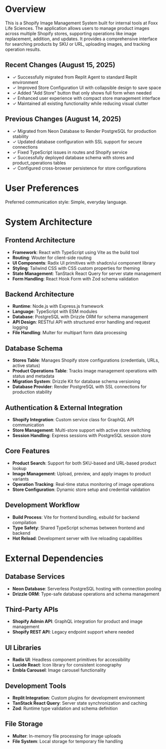 # Overview

This is a Shopify Image Management System built for internal tools at Foxx Life Sciences. The application allows users to manage product images across multiple Shopify stores, supporting operations like image replacement, addition, and updates. It provides a comprehensive interface for searching products by SKU or URL, uploading images, and tracking operation results.

## Recent Changes (August 15, 2025)
- ✓ Successfully migrated from Replit Agent to standard Replit environment
- ✓ Improved Store Configuration UI with collapsible design to save space
- ✓ Added "Add Store" button that only shows full form when needed
- ✓ Enhanced user experience with compact store management interface
- ✓ Maintained all existing functionality while reducing visual clutter

## Previous Changes (August 14, 2025)
- ✓ Migrated from Neon Database to Render PostgreSQL for production stability
- ✓ Updated database configuration with SSL support for secure connections
- ✓ Fixed TypeScript issues in routes and Shopify service
- ✓ Successfully deployed database schema with stores and product_operations tables
- ✓ Configured cross-browser persistence for store configurations

# User Preferences

Preferred communication style: Simple, everyday language.

# System Architecture

## Frontend Architecture
- **Framework**: React with TypeScript using Vite as the build tool
- **Routing**: Wouter for client-side routing
- **UI Components**: Radix UI primitives with shadcn/ui component library
- **Styling**: Tailwind CSS with CSS custom properties for theming
- **State Management**: TanStack React Query for server state management
- **Form Handling**: React Hook Form with Zod schema validation

## Backend Architecture
- **Runtime**: Node.js with Express.js framework
- **Language**: TypeScript with ESM modules
- **Database**: PostgreSQL with Drizzle ORM for schema management
- **API Design**: RESTful API with structured error handling and request logging
- **File Handling**: Multer for multipart form data processing

## Database Schema
- **Stores Table**: Manages Shopify store configurations (credentials, URLs, active status)
- **Product Operations Table**: Tracks image management operations with status and metadata
- **Migration System**: Drizzle Kit for database schema versioning
- **Database Provider**: Render PostgreSQL with SSL connections for production stability

## Authentication & External Integration
- **Shopify Integration**: Custom service class for GraphQL API communication
- **Store Management**: Multi-store support with active store switching
- **Session Handling**: Express sessions with PostgreSQL session store

## Core Features
- **Product Search**: Support for both SKU-based and URL-based product lookup
- **Image Management**: Upload, preview, and apply images to product variants
- **Operation Tracking**: Real-time status monitoring of image operations
- **Store Configuration**: Dynamic store setup and credential validation

## Development Workflow
- **Build Process**: Vite for frontend bundling, esbuild for backend compilation
- **Type Safety**: Shared TypeScript schemas between frontend and backend
- **Hot Reload**: Development server with live reloading capabilities

# External Dependencies

## Database Services
- **Neon Database**: Serverless PostgreSQL hosting with connection pooling
- **Drizzle ORM**: Type-safe database operations and schema management

## Third-Party APIs
- **Shopify Admin API**: GraphQL integration for product and image management
- **Shopify REST API**: Legacy endpoint support where needed

## UI Libraries
- **Radix UI**: Headless component primitives for accessibility
- **Lucide React**: Icon library for consistent iconography
- **Embla Carousel**: Image carousel functionality

## Development Tools
- **Replit Integration**: Custom plugins for development environment
- **TanStack React Query**: Server state synchronization and caching
- **Zod**: Runtime type validation and schema definition

## File Storage
- **Multer**: In-memory file processing for image uploads
- **File System**: Local storage for temporary file handling